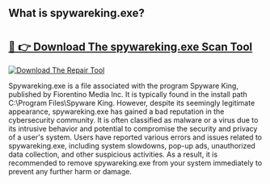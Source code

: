 ## What is spywareking.exe? 

# <h2><a href="https://exedetect.com/download.php?spywareking.exe">🔗 👉 Download The spywareking.exe Scan Tool</a></h2>

[![Download The Repair Tool](https://exedetect.com/download-button.jpg)](https://exedetect.com/download.php?spywareking.exe)

Spywareking.exe is a file associated with the program Spyware King, published by Fiorentino Media Inc. It is typically found in the install path C:\Program Files\Spyware King\. However, despite its seemingly legitimate appearance, spywareking.exe has gained a bad reputation in the cybersecurity community. It is often classified as malware or a virus due to its intrusive behavior and potential to compromise the security and privacy of a user's system. Users have reported various errors and issues related to spywareking.exe, including system slowdowns, pop-up ads, unauthorized data collection, and other suspicious activities. As a result, it is recommended to remove spywareking.exe from your system immediately to prevent any further harm or damage.